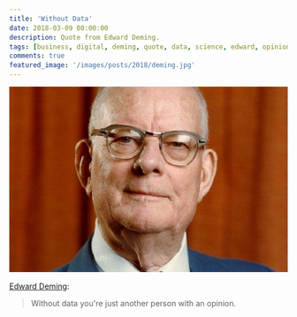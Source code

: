```yaml
---
title: 'Without Data'
date: 2018-03-09 00:00:00
description: Quote from Edward Deming.
tags: [business, digital, deming, quote, data, science, edward, opinion, continuous improvement]
comments: true
featured_image: '/images/posts/2018/deming.jpg'
---
```


![](/images/posts/2018/deming.jpg)

[Edward Deming](https://en.wikipedia.org/wiki/W._Edwards_Deming):
> Without data you're just another person with an opinion.